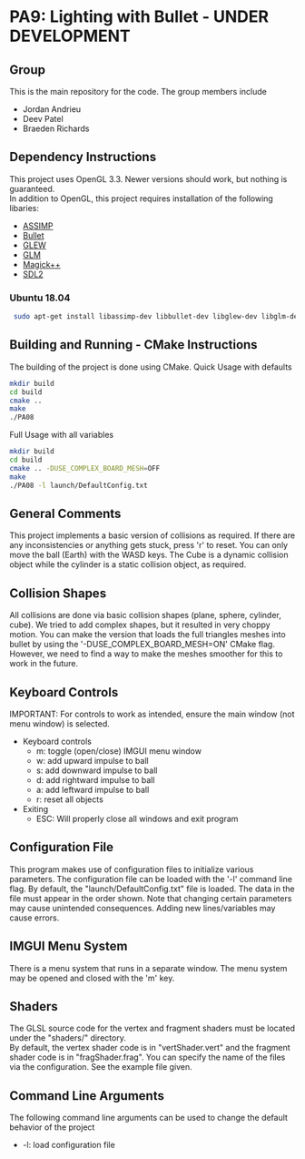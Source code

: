 # PA9: Lighting with Bullet - UNDER DEVELOPMENT

## Group
This is the main repository for the code. The group members include
  * Jordan Andrieu
  * Deev Patel
  * Braeden Richards

## Dependency Instructions
This project uses OpenGL 3.3. Newer versions should work, but nothing is guaranteed. <br>
In addition to OpenGL, this project requires installation of the following libaries:
 * [ASSIMP](https://github.com/assimp/assimp/wiki)
 * [Bullet](https://github.com/bulletphysics/bullet3)
 * [GLEW](http://glew.sourceforge.net/)
 * [GLM](http://glm.g-truc.net/0.9.7/index.html)
 * [Magick++](http://www.imagemagick.org/Magick%2B%2B/)
 * [SDL2](https://wiki.libsdl.org/Tutorials)

### Ubuntu 18.04
```bash
 sudo apt-get install libassimp-dev libbullet-dev libglew-dev libglm-dev libmagick++-dev libsdl2-dev
```

## Building and Running - CMake Instructions
The building of the project is done using CMake.
Quick Usage with defaults
```bash
mkdir build
cd build
cmake ..
make
./PA08
```
Full Usage with all variables
```bash
mkdir build
cd build
cmake .. -DUSE_COMPLEX_BOARD_MESH=OFF
make
./PA08 -l launch/DefaultConfig.txt
```

## General Comments
This project implements a basic version of collisions as required. If there are any inconsistencies or anything gets stuck, press 'r' to reset. You can only move the ball (Earth) with the WASD keys. The Cube is a dynamic collision object while the cylinder is a static collision object, as required.

## Collision Shapes
All collisions are done via basic collision shapes (plane, sphere, cylinder, cube). We tried to add complex shapes, but it resulted in very choppy motion. You can make the version that loads the full triangles meshes into bullet by using the '-DUSE_COMPLEX_BOARD_MESH=ON' CMake flag. However, we need to find a way to make the meshes smoother for this to work in the future.

## Keyboard Controls
IMPORTANT: For controls to work as intended, ensure the main window (not menu window) is selected. <br>
* Keyboard controls
  * m: toggle (open/close) IMGUI menu window
  * w: add upward impulse to ball
  * s: add downward impulse to ball
  * d: add rightward impulse to ball
  * a: add leftward impulse to ball
  * r: reset all objects
* Exiting
  * ESC: Will properly close all windows and exit program

## Configuration File
This program makes use of configuration files to initialize various parameters. The configuration file can be loaded with the '-l' command line flag. By default, the "launch/DefaultConfig.txt" file is loaded. The data in the file must appear in the order shown. Note that changing certain parameters may cause unintended consequences. Adding new lines/variables may cause errors.

## IMGUI Menu System
There is a menu system that runs in a separate window. The menu system may be opened and closed with the 'm' key. <br>

## Shaders
The GLSL source code for the vertex and fragment shaders must be located under the "shaders/" directory. <br>
By default, the vertex shader code is in "vertShader.vert" and the fragment shader code is in "fragShader.frag". You can specify the name of the files via the configuration. See the example file given.

## Command Line Arguments
The following command line arguments can be used to change the default behavior of the project
  * -l: load configuration file
